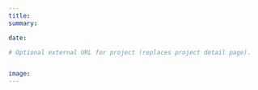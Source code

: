 ```yaml
---
title: 
summary:

date:

# Optional external URL for project (replaces project detail page).


image:
---
```

